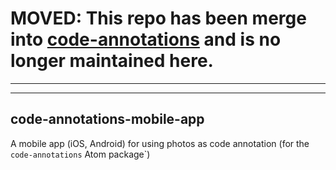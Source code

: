 # MOVED: This repo has been merge into [code-annotations](https://github.com/jneuendorf/code-annotations) and is no longer maintained here.

-------------------------
-------------------------

## code-annotations-mobile-app
A mobile app (iOS, Android) for using photos as code annotation (for the `code-annotations` Atom package`)
